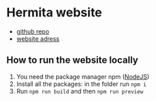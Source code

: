 # Hermita website

- [github repo](https://github.com/hermita-game/hermita-game.github.io)
- [website adress](https://hermita-game.github.io/)

## How to run the website locally

1. You need the package manager npm ([NodeJS](https://nodejs.org/en/download/))
2. Install all the packages: in the folder run `npm i`
3. Run `npm run build` and then `npm run preview`
